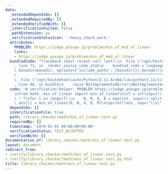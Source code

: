 ```yaml
---
data:
  _extendedDependsOn: []
  _extendedRequiredBy: []
  _extendedVerifiedWith: []
  _isVerificationFailed: false
  _pathExtension: py
  _verificationStatusIcon: ':heavy_check_mark:'
  attributes:
    PROBLEM: https://judge.yosupo.jp/problem/min_of_mod_of_linear
    links:
    - https://judge.yosupo.jp/problem/min_of_mod_of_linear
  bundledCode: "Traceback (most recent call last):\n  File \"/opt/hostedtoolcache/Python/3.11.4/x64/lib/python3.11/site-packages/onlinejudge_verify/documentation/build.py\"\
    , line 71, in _render_source_code_stat\n    bundled_code = language.bundle(stat.path,\
    \ basedir=basedir, options={'include_paths': [basedir]}).decode()\n          \
    \         ^^^^^^^^^^^^^^^^^^^^^^^^^^^^^^^^^^^^^^^^^^^^^^^^^^^^^^^^^^^^^^^^^^^^^^^^^^^^^^^^^\n\
    \  File \"/opt/hostedtoolcache/Python/3.11.4/x64/lib/python3.11/site-packages/onlinejudge_verify/languages/python.py\"\
    , line 96, in bundle\n    raise NotImplementedError\nNotImplementedError\n"
  code: "# verification-helper: PROBLEM https://judge.yosupo.jp/problem/min_of_mod_of_linear\n\
    \nfrom math_.min_of_linear import min_of_linear\n\nT = int(input())\nans = [None]\
    \ * T\nfor i in range(T):\n    N, M, A, B = map(int, input().split())\n    _,\
    \ ans[i] = min_of_linear(0, N, A, B, M)\n\nprint(*ans, sep=\"\\n\")\n"
  dependsOn: []
  isVerificationFile: true
  path: library_checker/math/min_of_linear.test.py
  requiredBy: []
  timestamp: '1970-01-01 00:00:00+00:00'
  verificationStatus: TEST_ACCEPTED
  verifiedWith: []
documentation_of: library_checker/math/min_of_linear.test.py
layout: document
redirect_from:
- /verify/library_checker/math/min_of_linear.test.py
- /verify/library_checker/math/min_of_linear.test.py.html
title: library_checker/math/min_of_linear.test.py
---
```

